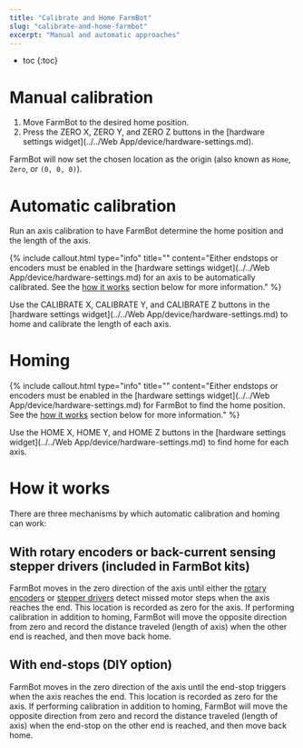 ```yaml
---
title: "Calibrate and Home FarmBot"
slug: "calibrate-and-home-farmbot"
excerpt: "Manual and automatic approaches"
---
```


* toc
{:toc}


# Manual calibration

1. Move FarmBot to the desired home position.
2. Press the <span class="fb-button fb-yellow">ZERO X</span>, <span class="fb-button fb-yellow">ZERO Y</span>, and <span class="fb-button fb-yellow">ZERO Z</span> buttons in the [hardware settings widget](../../Web App/device/hardware-settings.md).

FarmBot will now set the chosen location as the origin (also known as `Home`, `Zero`, or `(0, 0, 0)`).

# Automatic calibration

Run an axis calibration to have FarmBot determine the home position and the length of the axis.

{%
include callout.html
type="info"
title=""
content="Either endstops or encoders must be enabled in the [hardware settings widget](../../Web App/device/hardware-settings.md) for an axis to be automatically calibrated. See the [how it works](#section-how-it-works) section below for more information."
%}

Use the <span class="fb-button fb-gray">CALIBRATE X</span>, <span class="fb-button fb-gray">CALIBRATE Y</span>, and <span class="fb-button fb-gray">CALIBRATE Z</span> buttons in the [hardware settings widget](../../Web App/device/hardware-settings.md) to home and calibrate the length of each axis.

# Homing



{%
include callout.html
type="info"
title=""
content="Either endstops or encoders must be enabled in the [hardware settings widget](../../Web App/device/hardware-settings.md) for FarmBot to find the home position. See the [how it works](#section-how-it-works) section below for more information."
%}

Use the <span class="fb-button fb-gray">HOME X</span>, <span class="fb-button fb-gray">HOME Y</span>, and <span class="fb-button fb-gray">HOME Z</span> buttons in the [hardware settings widget](../../Web App/device/hardware-settings.md) to find home for each axis.

# How it works

There are three mechanisms by which automatic calibration and homing can work:

## With rotary encoders or back-current sensing stepper drivers (included in FarmBot kits)
FarmBot moves in the zero direction of the axis until either the [rotary encoders](doc:stall-detection#section-rotary-encoders) or [stepper drivers](doc:stall-detection#section-back-current-sensing-stepper-drivers) detect missed motor steps when the axis reaches the end. This location is recorded as zero for the axis. If performing calibration in addition to homing, FarmBot will move the opposite direction from zero and record the distance traveled (length of axis) when the other end is reached, and then move back home.

## With end-stops (DIY option)
FarmBot moves in the zero direction of the axis until the end-stop triggers when the axis reaches the end. This location is recorded as zero for the axis. If performing calibration in addition to homing, FarmBot will move the opposite direction from zero and record the distance traveled (length of axis) when the end-stop on the other end is reached, and then move back home.
